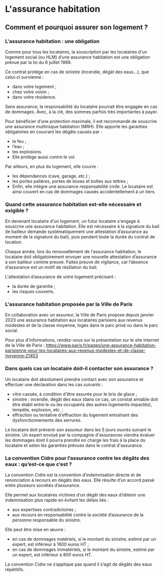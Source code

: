 # L'assurance habitation

## Comment et pourquoi assurer son logement ?

### L'assurance habitation : une obligation

Comme pour tous les locataires, la souscription par les locataires d'un logement social (ou HLM) d’une assurance habitation est une obligation prévue par la loi du 6 juillet 1989.

Ce contrat protège en cas de sinistre (incendie, dégât des eaux...), que celui-ci survienne :

- dans votre logement ;
- chez votre voisin ;
- dans votre résidence.

Sans assurance, la responsabilité du locataire pourrait être engagée en cas de dommages. Avec, à la clé, des sommes parfois très importantes à payer.

Pour bénéficier d’une protection maximale, il est recommandé de souscrire une assurance multirisque habitation (MRH). Elle apporte les garanties obligatoires en couvrant les dégâts causés par :

- le feu ;
- l’eau ;
- les explosions.
- Elle protège aussi contre le vol.

Par ailleurs, en plus du logement, elle couvre :

- les dépendances (cave, garage, etc.) ;
- les portes palières, portes de boxes et boîtes aux lettres ;
- Enfin, elle intègre une assurance responsabilité civile. Le locataire est ainsi couvert en cas de dommages causés accidentellement à un tiers.

### Quand cette assurance habitation est-elle nécessaire et exigible ?

En devenant locataire d'un logement, un futur locataire s'engage à souscrire une assurance habitation. Elle est nécessaire à la signature du bail (le bailleur demande systématiquement une attestation d’assurance au moment de la signature du bail), puis pendant toute la durée du contrat de location.

Chaque année, lors du renouvellement de l'assurance habitation, le locataire doit obligatoirement envoyer une nouvelle attestation d’assurance à son bailleur comme preuve. Faites preuve de vigilance, car l’absence d’assurance est un motif de résiliation du bail.

L'attestation d’assurance de votre logement précisant :

- la durée de garantie ;
- les risques couverts.

### L'assurance habitation proposée par la Ville de Paris

En collaboration avec un assureur, la Ville de Paris propose depuis janvier 2023 une assurance habitation aux locataires parisiens aux revenus modestes et de la classe moyenne, logés dans le parc privé ou dans le parc social.

Pour plus d'informations, rendez-vous sur la présentation sur le site internet de la Ville de Paris : https://www.paris.fr/pages/une-assurance-habitation-parisienne-pour-les-locataires-aux-revenus-modestes-et-de-classe-moyenne-21453

### Dans quels cas un locataire doit-il contacter son assurance ?

Un locataire doit absolument prendre contact avec son assurance et effectuer une déclaration dans les cas suivants :

- vitre cassée, à condition d'être assurée pour le bris de glace ;
- sinistre : incendie, dégât des eaux (dans ce cas, un constat amiable doit être établi entre le ou les occupants des autres logements impactés), tempête, explosion, etc. ;
- effraction ou tentative d'effraction du logement entraînant des dysfonctionnements des serrures.

Le locataire doit prévenir son assureur dans les 5 jours ouvrés suivant le sinistre. Un expert envoyé par la compagnie d'assurances viendra évaluer les dommages dont il pourra prendre en charge les frais à la place du locataire et selon les garanties prévues dans le contrat d'assurance.

### La convention Cidre pour l’assurance contre les dégâts des eaux : qu’est-ce que c’est ?

La convention Cidre est la convention d’indemnisation directe et de renonciation à recours en dégâts des eaux. Elle résulte d’un accord passé entre plusieurs sociétés d’assurance.

Elle permet aux locataires victimes d’un dégât des eaux d’obtenir une indemnisation plus rapide en évitant les délais liés :

- aux expertises contradictoires ;
- aux recours en responsabilité contre la société d’assurance de la personne responsable du sinistre.

Elle peut être mise en œuvre :

- en cas de dommages matériels, si le montant du sinistre, estimé par un expert, est inférieur à 1600 euros HT ;
- en cas de dommages immatériels, si le montant du sinistre, estimé par un expert, est inférieur à 800 euros HT.

La convention Cidre ne s’applique pas quand il s’agit de dégâts des eaux répétitifs.
